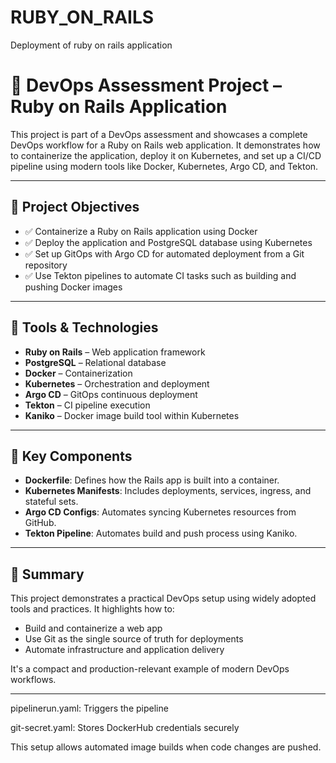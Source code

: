 # RUBY_ON_RAILS
Deployment of ruby on rails  application

# 🚀 DevOps Assessment Project – Ruby on Rails Application

This project is part of a DevOps assessment and showcases a complete DevOps workflow for a Ruby on Rails web application. It demonstrates how to containerize the application, deploy it on Kubernetes, and set up a CI/CD pipeline using modern tools like Docker, Kubernetes, Argo CD, and Tekton.

---

## 📌 Project Objectives

- ✅ Containerize a Ruby on Rails application using Docker
- ✅ Deploy the application and PostgreSQL database using Kubernetes
- ✅ Set up GitOps with Argo CD for automated deployment from a Git repository
- ✅ Use Tekton pipelines to automate CI tasks such as building and pushing Docker images

---

## 🧰 Tools & Technologies

- **Ruby on Rails** – Web application framework
- **PostgreSQL** – Relational database
- **Docker** – Containerization
- **Kubernetes** – Orchestration and deployment
- **Argo CD** – GitOps continuous deployment
- **Tekton** – CI pipeline execution
- **Kaniko** – Docker image build tool within Kubernetes

---

## 📂 Key Components

- **Dockerfile**: Defines how the Rails app is built into a container.
- **Kubernetes Manifests**: Includes deployments, services, ingress, and stateful sets.
- **Argo CD Configs**: Automates syncing Kubernetes resources from GitHub.
- **Tekton Pipeline**: Automates build and push process using Kaniko.

---

## 📝 Summary

This project demonstrates a practical DevOps setup using widely adopted tools and practices. It highlights how to:
- Build and containerize a web app
- Use Git as the single source of truth for deployments
- Automate infrastructure and application delivery

It's a compact and production-relevant example of modern DevOps workflows.

---


pipelinerun.yaml: Triggers the pipeline

git-secret.yaml: Stores DockerHub credentials securely

This setup allows automated image builds when code changes are pushed.

